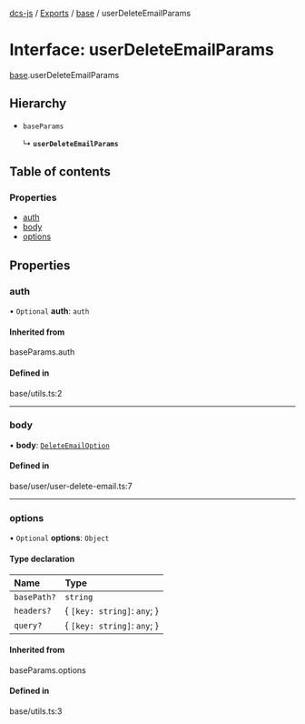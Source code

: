 [dcs-js](../README.md) / [Exports](../modules.md) / [base](../modules/base.md) / userDeleteEmailParams

# Interface: userDeleteEmailParams

[base](../modules/base.md).userDeleteEmailParams

## Hierarchy

- `baseParams`

  ↳ **`userDeleteEmailParams`**

## Table of contents

### Properties

- [auth](base.userDeleteEmailParams.md#auth)
- [body](base.userDeleteEmailParams.md#body)
- [options](base.userDeleteEmailParams.md#options)

## Properties

### <a id="auth" name="auth"></a> auth

• `Optional` **auth**: `auth`

#### Inherited from

baseParams.auth

#### Defined in

base/utils.ts:2

___

### <a id="body" name="body"></a> body

• **body**: [`DeleteEmailOption`](base.DeleteEmailOption.md)

#### Defined in

base/user/user-delete-email.ts:7

___

### <a id="options" name="options"></a> options

• `Optional` **options**: `Object`

#### Type declaration

| Name | Type |
| :------ | :------ |
| `basePath?` | `string` |
| `headers?` | { `[key: string]`: `any`;  } |
| `query?` | { `[key: string]`: `any`;  } |

#### Inherited from

baseParams.options

#### Defined in

base/utils.ts:3
